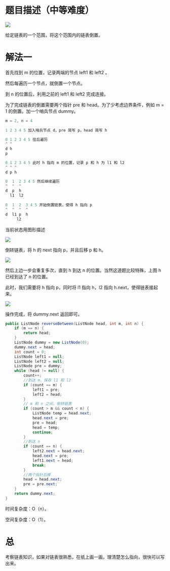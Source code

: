 # 题目描述（中等难度）

![](https://windliang.oss-cn-beijing.aliyuncs.com/92.jpg)

给定链表的一个范围，将这个范围内的链表倒置。

# 解法一

首先找到 m 的位置，记录两端的节点 left1 和 left2 。

然后每遍历一个节点，就倒置一个节点。

到 n 的位置后，利用之前的 left1 和 left2 完成连接。

为了完成链表的倒置需要两个指针 pre 和 head。为了少考虑边界条件，例如 m = 1  的倒置。加一个哨兵节点 dummy。

```java
m = 2, n = 4
    
1 2 3 4 5 加入哨兵节点 d，pre 简写 p，head 简写 h

0 1 2 3 4 5 往后遍历
^ ^
d h
p

0 1 2 3 4 5 此时 h 指向 m 的位置，记录 p 和 h 为 l1 和 l2
^ ^ ^
d p h

0  1  2 3 4 5 然后继续遍历
^  ^  ^
d  p  h
  l1  l2
 
0  1  2  3 4 5 开始倒置链表，使得 h 指向 p
^  ^  ^  ^
d  l1 p  h
     l2
```

当前状态用图形描述

![](https://windliang.oss-cn-beijing.aliyuncs.com/92_2.jpg)

倒转链表，将 h 的 next 指向 p，并且后移 p 和 h。

![](https://windliang.oss-cn-beijing.aliyuncs.com/92_3.jpg)

然后上边一步会重复多次，直到 h 到达 n 的位置。当然这道题比较特殊，上图 h 已经到达了 n 的位置。

此时，我们需要将 h 指向 p，同时将 l1 指向 h，l2 指向 h.next，使得链表接起来。

![](https://windliang.oss-cn-beijing.aliyuncs.com/92_4.jpg)

操作完成，将 dummy.next 返回即可。

```java
public ListNode reverseBetween(ListNode head, int m, int n) {
    if (m == n) {
        return head;
    }
    ListNode dummy = new ListNode(0);
    dummy.next = head;
    int count = 0;
    ListNode left1 = null;
    ListNode left2 = null;
    ListNode pre = dummy;
    while (head != null) {
        count++;
        //到达 m，保存 l1 和 l2
        if (count == m) {
            left1 = pre;
            left2 = head;
        }
        // m 和 n 之间，倒转链表
        if (count > m && count < n) {
            ListNode temp = head.next;
            head.next = pre;
            pre = head;
            head = temp;
            continue;
        }
        //到达 n
        if (count == n) {
            left2.next = head.next;
            head.next = pre;
            left1.next = head;
            break;
        }
        //两个指针后移
        head = head.next;
        pre = pre.next;
    }
    return dummy.next;
}
```

时间复杂度：O（n）。

空间复杂度：O（1）。

# 总

考察链表知识，如果对链表很熟悉，在纸上画一画，理清楚怎么指向，很快可以写出来。